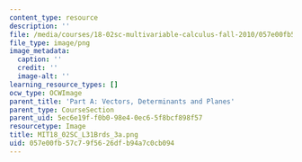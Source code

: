 ```yaml
---
content_type: resource
description: ''
file: /media/courses/18-02sc-multivariable-calculus-fall-2010/057e00fb57c79f5626dfb94a7c0cb094_MIT18_02SC_L31Brds_3a.png
file_type: image/png
image_metadata:
  caption: ''
  credit: ''
  image-alt: ''
learning_resource_types: []
ocw_type: OCWImage
parent_title: 'Part A: Vectors, Determinants and Planes'
parent_type: CourseSection
parent_uid: 5ec6e19f-f0b0-98e4-0ec6-5f8bcf898f57
resourcetype: Image
title: MIT18_02SC_L31Brds_3a.png
uid: 057e00fb-57c7-9f56-26df-b94a7c0cb094
---
```

